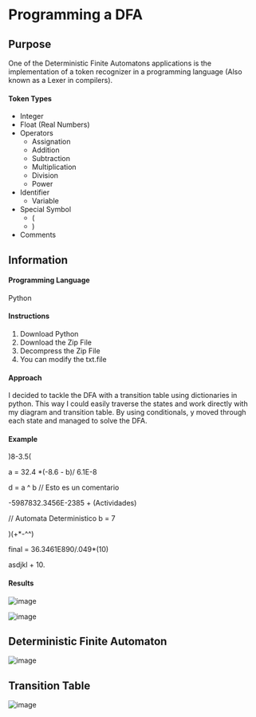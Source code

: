 # Programming a DFA
## Purpose
One of the Deterministic Finite Automatons applications is the implementation of a token recognizer in a programming language (Also known as a Lexer in compilers).

#### Token Types
* Integer
* Float (Real Numbers)
* Operators
  * Assignation
  * Addition
  * Subtraction
  * Multiplication
  * Division
  * Power
* Identifier
  * Variable
* Special Symbol
  * (
  * ) 
* Comments
## Information
#### Programming Language
Python

#### Instructions
1. Download Python
2. Download the Zip File
3. Decompress the Zip File
4. You can modify the txt.file 

#### Approach
I decided to tackle the DFA with a transition table using dictionaries in python. This way I could easily traverse the states and work directly with my diagram and transition table. By using conditionals, y moved through each state and managed to solve the DFA.

#### Example
)8-3.5(

a = 32.4 *(-8.6 - b)/    6.1E-8

d = a ^ b // Esto es un comentario

-5987832.3456E-2385 + (Actividades)

// Automata Deterministico b = 7

)(+*-^^)

final = 36.3461E890/.049*(10)

asdjkl + 10.


#### Results
![image](https://user-images.githubusercontent.com/71723297/158380183-3d628b0c-812c-40a2-8bc7-eda52b53cfdc.png)

![image](https://user-images.githubusercontent.com/71723297/158380202-2658a8c9-10d0-4176-9881-15cd3f31014b.png)

## Deterministic Finite Automaton
![image](https://user-images.githubusercontent.com/71723297/158081102-c3ade6d0-e600-4f79-8933-1a24a075c6a7.png)

## Transition Table
![image](https://user-images.githubusercontent.com/71723297/158081378-16440fa3-1506-4279-aaaa-da2cd629f483.png)
